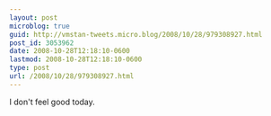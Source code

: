 ```yaml
---
layout: post
microblog: true
guid: http://vmstan-tweets.micro.blog/2008/10/28/979308927.html
post_id: 3053962
date: 2008-10-28T12:18:10-0600
lastmod: 2008-10-28T12:18:10-0600
type: post
url: /2008/10/28/979308927.html
---
```

I don't feel good today.
